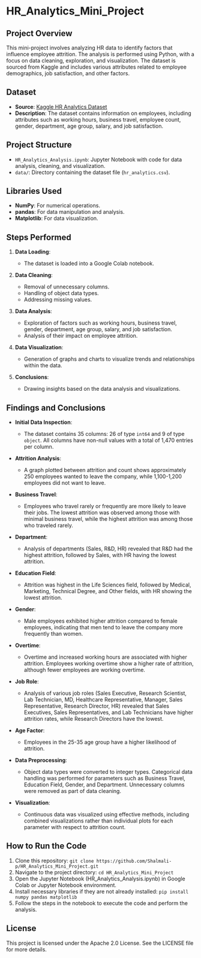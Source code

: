 # HR_Analytics_Mini_Project

## Project Overview

This mini-project involves analyzing HR data to identify factors that influence employee attrition. The analysis is performed using Python, with a focus on data cleaning, exploration, and visualization. The dataset is sourced from Kaggle and includes various attributes related to employee demographics, job satisfaction, and other factors.

## Dataset

- **Source**: [Kaggle HR Analytics Dataset](https://www.kaggle.com/datasets)
- **Description**: The dataset contains information on employees, including attributes such as working hours, business travel, employee count, gender, department, age group, salary, and job satisfaction.

## Project Structure

- `HR_Analytics_Analysis.ipynb`: Jupyter Notebook with code for data analysis, cleaning, and visualization.
- `data/`: Directory containing the dataset file (`hr_analytics.csv`).

## Libraries Used

- **NumPy**: For numerical operations.
- **pandas**: For data manipulation and analysis.
- **Matplotlib**: For data visualization.

## Steps Performed

1. **Data Loading**:
   - The dataset is loaded into a Google Colab notebook.

2. **Data Cleaning**:
   - Removal of unnecessary columns.
   - Handling of object data types.
   - Addressing missing values.

3. **Data Analysis**:
   - Exploration of factors such as working hours, business travel, gender, department, age group, salary, and job satisfaction.
   - Analysis of their impact on employee attrition.

4. **Data Visualization**:
   - Generation of graphs and charts to visualize trends and relationships within the data.

5. **Conclusions**:
   - Drawing insights based on the data analysis and visualizations.

## Findings and Conclusions

- **Initial Data Inspection**:
  - The dataset contains 35 columns: 26 of type `int64` and 9 of type `object`. All columns have non-null values with a total of 1,470 entries per column.

- **Attrition Analysis**:
  - A graph plotted between attrition and count shows approximately 250 employees wanted to leave the company, while 1,100-1,200 employees did not want to leave.

- **Business Travel**:
  - Employees who travel rarely or frequently are more likely to leave their jobs. The lowest attrition was observed among those with minimal business travel, while the highest attrition was among those who traveled rarely.

- **Department**:
  - Analysis of departments (Sales, R&D, HR) revealed that R&D had the highest attrition, followed by Sales, with HR having the lowest attrition.

- **Education Field**:
  - Attrition was highest in the Life Sciences field, followed by Medical, Marketing, Technical Degree, and Other fields, with HR showing the lowest attrition.

- **Gender**:
  - Male employees exhibited higher attrition compared to female employees, indicating that men tend to leave the company more frequently than women.

- **Overtime**:
  - Overtime and increased working hours are associated with higher attrition. Employees working overtime show a higher rate of attrition, although fewer employees are working overtime.

- **Job Role**:
  - Analysis of various job roles (Sales Executive, Research Scientist, Lab Technician, MD, Healthcare Representative, Manager, Sales Representative, Research Director, HR) revealed that Sales Executives, Sales Representatives, and Lab Technicians have higher attrition rates, while Research Directors have the lowest.

- **Age Factor**:
  - Employees in the 25-35 age group have a higher likelihood of attrition.

- **Data Preprocessing**:
  - Object data types were converted to integer types. Categorical data handling was performed for parameters such as Business Travel, Education Field, Gender, and Department. Unnecessary columns were removed as part of data cleaning.

- **Visualization**:
  - Continuous data was visualized using effective methods, including combined visualizations rather than individual plots for each parameter with respect to attrition count.

## How to Run the Code

1. Clone this repository:
   ```git clone https://github.com/Shalmali-p/HR_Analytics_Mini_Project.git```
2. Navigate to the project directory:
  ```cd HR_Analytics_Mini_Project```
3. Open the Jupyter Notebook (HR_Analytics_Analysis.ipynb) in Google Colab or Jupyter Notebook environment.
4. Install necessary libraries if they are not already installed:
   ```pip install numpy pandas matplotlib```
5. Follow the steps in the notebook to execute the code and perform the analysis.

## License
This project is licensed under the Apache 2.0 License. See the LICENSE file for more details.
